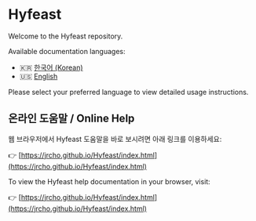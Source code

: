 # Hyfeast

Welcome to the Hyfeast repository.

Available documentation languages:

- 🇰🇷 [한국어 (Korean)](./README.ko.md)
- 🇺🇸 [English](./README.en.md)

Please select your preferred language to view detailed usage instructions.


## 온라인 도움말 / Online Help

웹 브라우저에서 Hyfeast 도움말을 바로 보시려면 아래 링크를 이용하세요:

👉 [https://jrcho.github.io/Hyfeast/index.html](https://jrcho.github.io/Hyfeast/index.html)

To view the Hyfeast help documentation in your browser, visit:

👉 [https://jrcho.github.io/Hyfeast/index.html](https://jrcho.github.io/Hyfeast/index.html)